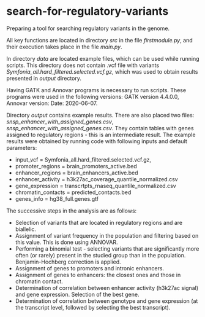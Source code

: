 # search-for-regulatory-variants
Preparing a tool for searching regulatory variants in the genome.

All key functions are located in directory *src* in the file *firstmodule.py*, and their execution takes place in the file *main.py*.

In directory *data* are located example files, which can be used while running scripts. This directory does not contain .vcf file with variants *Symfonia_all.hard_filtered.selected.vcf.gz*, which was used to obtain results presented in *output* directory.

Having GATK and Annovar programs is necessary to run scripts. These programs were used in the following versions: GATK version 4.4.0.0, Annovar version: Date: 2020-06-07.


Directory *output* contains example results. There are also placed two files: *snsp_enhancer_with_assigned_genes.csv*, *snsp_enhancer_with_assigned_genes.csv*. They contain tables with genes assigned to regulatory regions - this is an intermediate result. The example results were obtained by running code with following inputs and default parameters:
- input_vcf = Symfonia_all.hard_filtered.selected.vcf.gz,
- promoter_regions = brain_promoters_active.bed
- enhancer_regions = brain_enhancers_active.bed
- enhancer_activity = h3k27ac_coverage_quantile_normalized.csv
- gene_expression = transcrtpts_rnaseq_quantile_normalized.csv
- chromatin_contacts = predicted_contacts.bed
- genes_info = hg38_full.genes.gtf


The successive steps in the analysis are as follows:
- Selection of variants that are located in regulatory regions and are biallelic.
- Assignment of variant frequency in the population and filtering based on this value. This is done using ANNOVAR.
- Performing a binomial test - selecting variants that are significantly more often (or rarely) present in the studied group than in the population. Benjamin-Hochberg correction is applied.
- Assignment of genes to promoters and intronic enhancers.
- Assignment of genes to enhancers: the closest ones and those in chromatin contact.
- Determination of correlation between enhancer activity (h3k27ac signal) and gene expression. Selection of the best gene.
- Determination of correlation between genotype and gene expression (at the transcript level, followed by selecting the best transcript).








